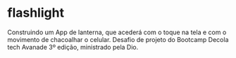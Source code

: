 # flashlight
Construindo um App de lanterna, que acederá com o toque na tela e com o movimento de chacoalhar o celular. Desafio de projeto do Bootcamp Decola tech Avanade 3º edição, ministrado pela Dio.
